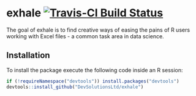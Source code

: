 <!-- README.md is generated from README.Rmd. Please edit that file -->
exhale [![Travis-CI Build Status](https://travis-ci.org/%3CUSERNAME%3E/%3CREPO%3E.svg?branch=master)](https://travis-ci.org/%3CUSERNAME%3E/%3CREPO%3E)
======================================================================================================================================================

The goal of exhale is to find creative ways of easing the pains of R users working with Excel files - a common task area in data science.

Installation
------------

To install the package execute the following code inside an R session:

``` r
if (!requireNamespace("devtools")) install.packages("devtools")
devtools::install_github("DevSolutionsLtd/exhale")
```
